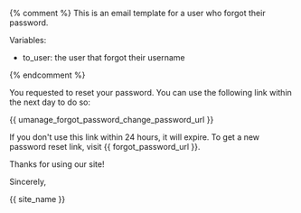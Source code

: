 {% comment %}
This is an email template for a user who forgot their password.

Variables:

- to_user: the user that forgot their username

{% endcomment %}

You requested to reset your password. You can use the following link within the next day to do so:

{{ umanage_forgot_password_change_password_url }}

If you don't use this link within 24 hours, it will expire. To get a new password reset link, visit {{ forgot_password_url }}.

Thanks for using our site!

Sincerely,

{{ site_name }}